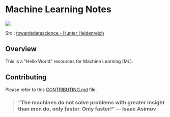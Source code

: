 # Machine Learning Notes

![](https://miro.medium.com/v2/resize:fit:720/format:webp/1*iWJWMeOQmI5kmPMGZ3tovA.jpeg)

Src : [towardsdatascience - Hunter Heidenreich](https://towardsdatascience.com/the-future-with-reinforcement-learning-877a17187d54)

## Overview

This is a "Hello World" resources for Machine Learning (ML).


## Contributing

Please refer to this [CONTRIBUTING.md](../../CONTRIBUTING.md) file.

> ### “The machines do not solve problems with greater insight than men do, only faster. Only faster!” — Isaac Asimov


